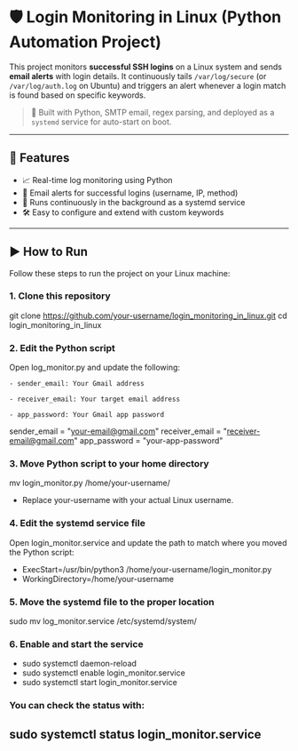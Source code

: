 # 🛡️ Login Monitoring in Linux (Python Automation Project)

This project monitors **successful SSH logins** on a Linux system and sends **email alerts** with login details. It continuously tails `/var/log/secure` (or `/var/log/auth.log` on Ubuntu) and triggers an alert whenever a login match is found based on specific keywords.

> 🚀 Built with Python, SMTP email, regex parsing, and deployed as a `systemd` service for auto-start on boot.

---

## 🔧 Features

- 📈 Real-time log monitoring using Python
- 📨 Email alerts for successful logins (username, IP, method)
- 🔁 Runs continuously in the background as a systemd service
- 🛠️ Easy to configure and extend with custom keywords

---
## ▶️ How to Run

Follow these steps to run the project on your Linux machine:

### 1. Clone this repository

git clone https://github.com/your-username/login_monitoring_in_linux.git
cd login_monitoring_in_linux

### 2. Edit the Python script

Open log_monitor.py and update the following:

    - sender_email: Your Gmail address

    - receiver_email: Your target email address

    - app_password: Your Gmail app password

sender_email = "your-email@gmail.com"
receiver_email = "receiver-email@gmail.com"
app_password = "your-app-password"

### 3. Move Python script to your home directory

mv login_monitor.py /home/your-username/

   - Replace your-username with your actual Linux username.

### 4. Edit the systemd service file

Open login_monitor.service and update the path to match where you moved the Python script:

- ExecStart=/usr/bin/python3 /home/your-username/login_monitor.py
- WorkingDirectory=/home/your-username

### 5. Move the systemd file to the proper location

sudo mv log_monitor.service /etc/systemd/system/

### 6. Enable and start the service

- sudo systemctl daemon-reload
- sudo systemctl enable login_monitor.service
- sudo systemctl start login_monitor.service

### You can check the status with:

## sudo systemctl status login_monitor.service
